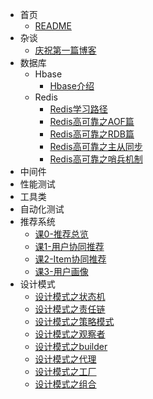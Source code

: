 * 首页
  * [README](README.md)
* 杂谈
  * [庆祝第一篇博客](杂谈/庆祝第一篇博客.md)
* 数据库
  * Hbase
    * [Hbase介绍](数据库/Hbase/Hbase介绍.md)
  * Redis
    * [Redis学习路径](数据库/Redis/Redis学习路径.md)
    * [Redis高可靠之AOF篇](数据库/Redis/Redis高可靠之AOF篇.md)
    * [Redis高可靠之RDB篇](数据库/Redis/Redis高可靠之RDB篇.md)
    * [Redis高可靠之主从同步](数据库/Redis/Redis高可靠之主从同步.md)
    * [Redis高可靠之哨兵机制](数据库/Redis/Redis高可靠之哨兵机制.md)
* 中间件
* 性能测试
* 工具类
* 自动化测试
* 推荐系统
  * [课0-推荐总览](推荐系统/0推荐总览.md)
  * [课1-用户协同推荐](推荐系统/1用户协同推荐.md)
  * [课2-Item协同推荐](推荐系统/2Item协同推荐.md)
  * [课3-用户画像](推荐系统/3用户画像.md)
* 设计模式
  * [设计模式之状态机](设计模式/设计模式之状态机.md)
  * [设计模式之责任链](设计模式/设计模式之责任链.md)
  * [设计模式之策略模式](设计模式/设计模式之策略模式.md)
  * [设计模式之观察者](设计模式/设计模式之观察者.md)
  * [设计模式之builder](设计模式/设计模式之builder.md)
  * [设计模式之代理](设计模式/设计模式之代理.md)
  * [设计模式之工厂](设计模式/设计模式之工厂.md)
  * [设计模式之组合](设计模式/设计模式之组合模式.md)
